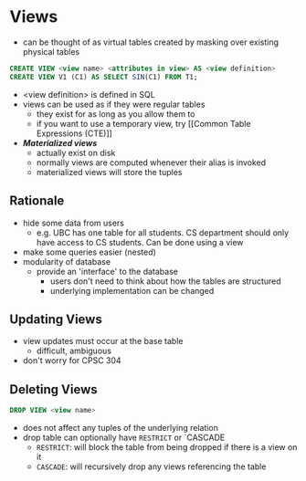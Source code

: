 # Views
- can be thought of as virtual tables created by masking over existing physical tables
```sql
CREATE VIEW <view name> <attributes in view> AS <view definition>
CREATE VIEW V1 (C1) AS SELECT SIN(C1) FROM T1;
```
- \<view definition\> is defined in SQL
- views can be used as if they were regular tables
	- they exist for as long as you allow them to
	- if you want to use a temporary view, try [[Common Table Expressions (CTE)]]
- ***Materialized views***
	- actually exist on disk
	- normally views are computed whenever their alias is invoked
	- materialized views will store the tuples
## Rationale
- hide some data from users
	- e.g. UBC has one table for all students. CS department should only have access to CS students. Can be done using a view
- make some queries easier (nested)
- modularity of database
	- provide an 'interface' to the database
		- users don't need to think about how the tables are structured
		- underlying implementation can be changed

## Updating Views
- view updates must occur at the base table
	- difficult, ambiguous
- don't worry for CPSC 304

## Deleting Views
```sql
DROP VIEW <view name>
```
- does not affect any tuples of the underlying relation
- drop table can optionally have `RESTRICT` or `CASCADE
	- `RESTRICT`: will block the table from being dropped if there is a view on it
	- `CASCADE`: will recursively drop any views referencing the table